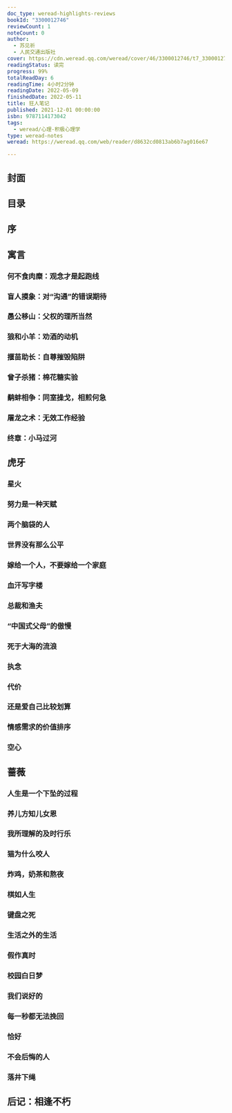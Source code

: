 ```yaml
---
doc_type: weread-highlights-reviews
bookId: "3300012746"
reviewCount: 1
noteCount: 0
author:
  - 苏见祈
  - 人民交通出版社
cover: https://cdn.weread.qq.com/weread/cover/46/3300012746/t7_3300012746.jpg
readingStatus: 读完
progress: 99%
totalReadDay: 6
readingTime: 4小时2分钟
readingDate: 2022-05-09
finishedDate: 2022-05-11
title: 狂人笔记
published: 2021-12-01 00:00:00
isbn: 9787114173042
tags:
  - weread/心理-积极心理学
type: weread-notes
weread: https://weread.qq.com/web/reader/d8632cd0813ab6b7ag016e67

---
```



## 封面

## 目录

## 序

## 寓言

### 何不食肉糜：观念才是起跑线

### 盲人摸象：对“沟通”的错误期待

### 愚公移山：父权的理所当然

### 狼和小羊：劝酒的动机

### 揠苗助长：自尊摧毁陷阱

### 曾子杀猪：棉花糖实验

### 鹬蚌相争：同室操戈，相煎何急

### 屠龙之术：无效工作经验

### 终章：小马过河

## 虎牙

### 星火

### 努力是一种天赋

### 两个脑袋的人

### 世界没有那么公平

### 嫁给一个人，不要嫁给一个家庭

### 血汗写字楼

### 总裁和渔夫

### “中国式父母”的傲慢

### 死于大海的流浪

### 执念

### 代价

### 还是爱自己比较划算

### 情感需求的价值排序

### 空心

## 蔷薇

### 人生是一个下坠的过程

### 养儿方知儿女恩

### 我所理解的及时行乐

### 猫为什么咬人

### 炸鸡，奶茶和熬夜

### 棋如人生

### 键盘之死

### 生活之外的生活

### 假作真时

### 校园白日梦

### 我们说好的

### 每一秒都无法挽回

### 恰好

### 不会后悔的人

### 落井下绳

## 后记：相逢不朽

